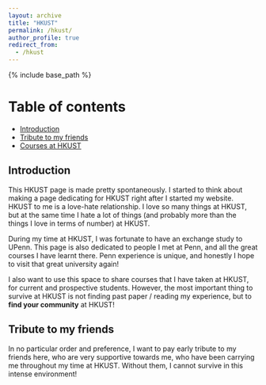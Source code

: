 ```yaml
---
layout: archive
title: "HKUST"
permalink: /hkust/
author_profile: true
redirect_from:
  - /hkust
---
```


{% include base_path %}

# Table of contents

- [Introduction](#introduction)
- [Tribute to my friends](#tribute-to-my-friends)
- [Courses at HKUST](#courses-at-hkust)

## Introduction

This HKUST page is made pretty spontaneously. I started to think about making a page dedicating for HKUST right after I started my website. HKUST to me is a love-hate relationship. I love so many things at HKUST, but at the same time I hate a lot of things (and probably more than the things I love in terms of number) at HKUST.

During my time at HKUST, I was fortunate to have an exchange study to UPenn. This page is also dedicated to people I met at Penn, and all the great courses I have learnt there. Penn experience is unique, and honestly I hope to visit that great university again!

I also want to use this space to share courses that I have taken at HKUST, for current and prospective students. However, the most important thing to survive at HKUST is not finding past paper / reading my experience, but to **find your community** at HKUST!

## Tribute to my friends

In no particular order and preference, I want to pay early tribute to my friends here, who are very supportive towards me, who have been carrying me throughout my time at HKUST. Without them, I cannot survive in this intense environment!

